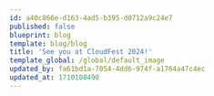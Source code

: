```yaml
---
id: a40c866e-d163-4ad5-b395-d0712a9c24e7
published: false
blueprint: blog
template: blog/blog
title: 'See you at CloudFest 2024!'
template_global: /global/default_image
updated_by: fa61bd1a-7054-4dd6-974f-a1764a47c4ec
updated_at: 1710108490
---
```


